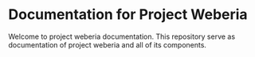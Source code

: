 Documentation for Project Weberia
=================================

Welcome to project weberia documentation. This repository serve as documentation of project weberia and all of its components.
